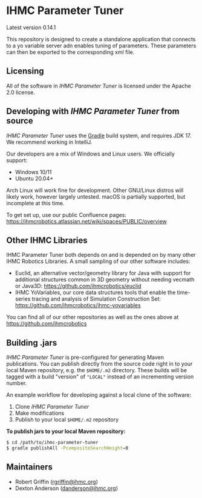 # IHMC Parameter Tuner

Latest version 0.14.1

This repository is designed to create a standalone application that connects to a yo variable server adn enables tuning of parameters. These parameters can then be exported to the corresponding xml file.

## Licensing

All of the software in *IHMC Parameter Tuner* is licensed under the Apache 2.0 license.

## Developing with *IHMC Parameter Tuner* from source

*IHMC Parameter Tuner* uses the [Gradle](https://gradle.org) build system, and requires JDK 17. 
We recommend working in IntelliJ.

Our developers are a mix of Windows and Linux users. We officially support:
- Windows 10/11
- Ubuntu 20.04+

Arch Linux will work fine for development.
Other GNU/Linux distros will likely work, however largely untested.
macOS is partially supported, but incomplete at this time.

To get set up, use our public Confluence pages:
https://ihmcrobotics.atlassian.net/wiki/spaces/PUBLIC/overview

## Other IHMC Libraries
IHMC Parameter Tuner both depends on and is depended on by many other IHMC Robotics Libraries. 
A small sampling of our other software includes:

- Euclid, an alternative vector/geometry library for Java with support for additional structures 
common in 3D geometry without needing vecmath or Java3D: https://github.com/ihmcrobotics/euclid
- IHMC YoVariables, our core data structures tools that enable the time-series tracing 
and analysis of Simulation Construction Set: https://github.com/ihmcrobotics/ihmc-yovariables

You can find all of our other repositories as well as the ones above at https://github.com/ihmcrobotics

## Building .jars
*IHMC Parameter Tuner* is pre-configured for generating Maven publications. 
You can publish directly from the source code right in to your local Maven
repository, e.g. the `$HOME/.m2` directory. These builds will be tagged with a 
build "version" of `"LOCAL"` instead of an incrementing version number.

An example workflow for developing against a local clone of the software:

1. Clone *IHMC Parameter Tuner*
2. Make modifications
3. Publish to your local `$HOME/.m2` repository

**To publish jars to your local Maven repository:**
```bash
$ cd /path/to/ihmc-parameter-tuner
$ gradle publishAll -PcompositeSearchHeight=0
```
## Maintainers

* Robert Griffin (rgriffin@ihmc.org)
* Dexton Anderson (danderson@ihmc.org)
